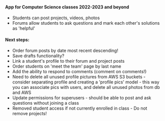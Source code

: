 #### App for Computer Science classes 2022-2023 and beyond
- Students can post projects, videos, photos
- Forums allow students to ask questions and mark each other's solutions as 'helpful'

#### Next steps:
- Order forum posts by date most recent descending!
- Save drafts functionality?
- Link a student's profile to their forum and project posts
- Order students on 'meet the team' page by last name
- Add the ability to respond to comments (comment on comments!)
- Need to delete all unused profile pictures from AWS S3 buckets - consider separating profile and
  creating a 'profile pics' model - this way you can associate pics with users, and delete all
  unused photos from db and AWS
- Update permissions for superusers - should be able to post and ask questions without
  joining a class
- Removed student access if not currently enrolled in class - Do not remove projects!